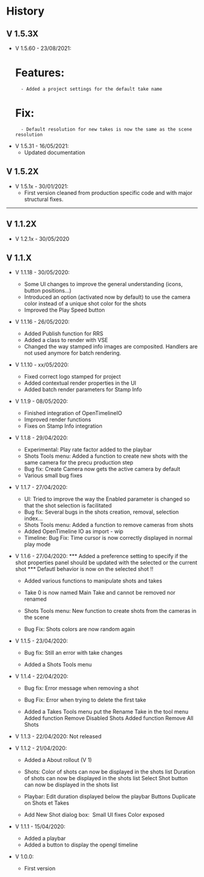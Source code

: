 
# History

## V 1.5.3X

* V 1.5.60 - 23/08/2021:
	# Features:
		- Added a project settings for the default take name

	# Fix:
		- Default resolution for new takes is now the same as the scene resolution


* V 1.5.31 - 16/05/2021:
	- Updated documentation


## V 1.5.2X

* V 1.5.1x - 30/01/2021:
	- First version cleaned from production specific code and with major structural fixes.

--------

## V 1.1.2X

* V 1.2.1x - 30/05/2020


## V 1.1.X

* V 1.1.18 - 30/05/2020:
	- Some UI changes to improve the general understanding (icons, button positions...)
	- Introduced an option (activated now by default) to use the camera color instead of a
	unique shot color for the shots
	- Improved the Play Speed button

* V 1.1.16 - 26/05/2020:
    - Added Publish function for RRS
    - Added a class to render with VSE
    - Changed the way stamped info images are composited. Handlers are not used anymore for
    batch rendering.

* V 1.1.10 - xx/05/2020:
	- Fixed correct logo stamped for project
	- Added contextual render properties in the UI
	- Added batch render parameters for Stamp Info
	
* V 1.1.9 - 08/05/2020:
	- Finished integration of OpenTimelineIO
	- Improved render functions
	- Fixes on Stamp Info integration

* V 1.1.8 - 29/04/2020:
	- Experimental: Play rate factor added to the playbar
	- Shots Tools menu:
		Added a function to create new shots with the same camera for the precu production step
	- Bug fix: Create Camera now gets the active camera by default
	- Various small bug fixes
	
* V 1.1.7 - 27/04/2020:
	- UI:
		Tried to improve the way the Enabled parameter is changed so that the shot selection is facilitated
	- Bug fix: Several bugs in the shots creation, removal, selection index...
	- Shots Tools menu:
		Added a function to remove cameras from shots
	- Added OpenTimeline IO as import	- wip
	- Timeline:
		Bug Fix: Time cursor is now correctly displayed in normal play mode


* V 1.1.6 - 27/04/2020:
	*** Added a preference setting to specify if the shot properties panel should be updated with the selected or
	the current shot ***
	Defautl behavior is now on the selected shot !!

	- Added various functions to manipulate shots and takes
	- Take 0 is now named Main Take and cannot be removed nor renamed

	- Shots Tools menu:
		New function to create shots from the cameras in the scene
	
	- Bug Fix: Shots colors are now random again


* V 1.1.5 - 23/04/2020:
	- Bug fix: Still an error with take changes

    - Added a Shots Tools menu
	
* V 1.1.4 - 22/04/2020:
	- Bug fix: Error message when removing a shot
    - Bug Fix: Error when trying to delete the first take

    - Added a Takes Tools menu
		put the Rename Take in the tool menu
        Added function Remove Disabled Shots
        Added function Remove All Shots

* V 1.1.3 - 22/04/2020:
	Not released
	
* V 1.1.2 - 21/04/2020:
	- Added a About rollout (V 1)
	- Shots:
		Color of shots can now be displayed in the shots list
		Duration of shots can now be displayed in the shots list
		Select Shot button can now be displayed in the shots list
	- Playbar:
		Edit duration displayed below the playbar
		Buttons Duplicate on Shots et Takes
	
	- Add New Shot dialog box: 
		Small UI fixes
		Color exposed

* V 1.1.1 - 15/04/2020:
	- Added a playbar
	- Added a button to display the opengl timeline
	
* V 1.0.0:
	- First version


